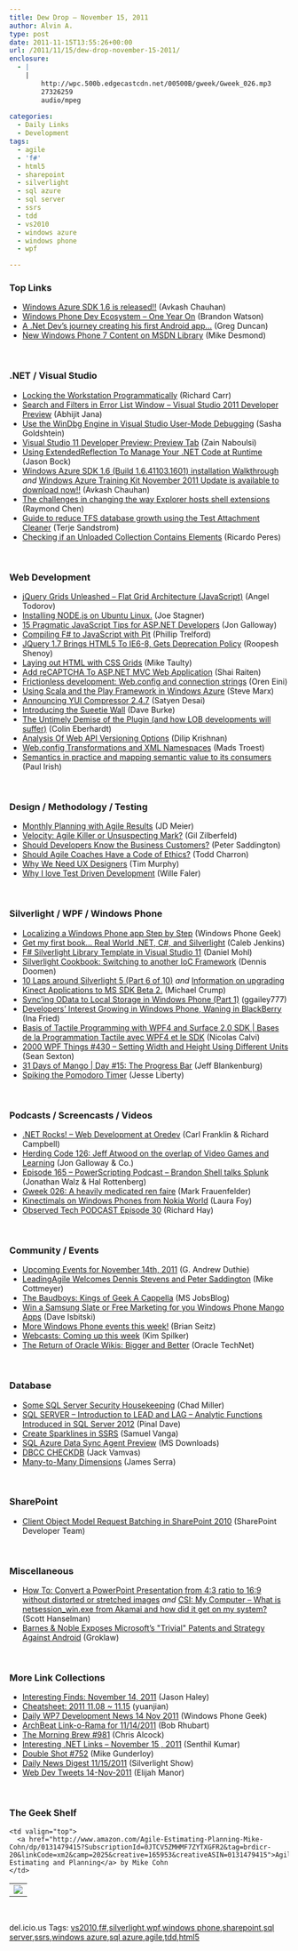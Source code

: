 ```yaml
---
title: Dew Drop – November 15, 2011
author: Alvin A.
type: post
date: 2011-11-15T13:55:26+00:00
url: /2011/11/15/dew-drop-november-15-2011/
enclosure:
  - |
    |
        http://wpc.500b.edgecastcdn.net/00500B/gweek/Gweek_026.mp3
        27326259
        audio/mpeg
        
categories:
  - Daily Links
  - Development
tags:
  - agile
  - 'f#'
  - html5
  - sharepoint
  - silverlight
  - sql azure
  - sql server
  - ssrs
  - tdd
  - vs2010
  - windows azure
  - windows phone
  - wpf

---
```

### <a name="top"></a>Top Links

  * [Windows Azure SDK 1.6 is released!!][1] (Avkash Chauhan)
  * [Windows Phone Dev Ecosystem – One Year On][2] (Brandon Watson)
  * [A .Net Dev&#8217;s journey creating his first Android app&#8230;][3] (Greg Duncan)
  * [New Windows Phone 7 Content on MSDN Library][4] (Mike Desmond)

&#160;

### <a name="dotnet"></a>.NET / Visual Studio

  * [Locking the Workstation Programmatically][5] (Richard Carr)
  * [Search and Filters in Error List Window – Visual Studio 2011 Developer Preview][6] (Abhijit Jana)
  * [Use the WinDbg Engine in Visual Studio User-Mode Debugging][7] (Sasha Goldshtein)
  * [Visual Studio 11 Developer Preview: Preview Tab][8] (Zain Naboulsi)
  * [Using ExtendedReflection To Manage Your .NET Code at Runtime][9] (Jason Bock)
  * [Windows Azure SDK 1.6 (Build 1.6.41103.1601) installation Walkthrough][10] _and_ [Windows Azure Training Kit November 2011 Update is available to download now!!][11] (Avkash Chauhan)
  * [The challenges in changing the way Explorer hosts shell extensions][12] (Raymond Chen)
  * <a href="http://geekswithblogs.net/terje/archive/2011/11/15/guide-to-reduce-tfs-database-growth-using-the-test-attachment.aspx" target="_blank">Guide to reduce TFS database growth using the Test Attachment Cleaner</a> (Terje Sandstrom)
  * [Checking if an Unloaded Collection Contains Elements][13] (Ricardo Peres)

&#160;

### <a name="web"></a>Web Development

  * [jQuery Grids Unleashed – Flat Grid Architecture (JavaScript)][14] (Angel Todorov)
  * [Installing NODE.js on Ubuntu Linux.][15] (Joe Stagner)
  * [15 Pragmatic JavaScript Tips for ASP.NET Developers][16] (Jon Galloway)
  * [Compiling F# to JavaScript with Pit][17] (Phillip Trelford)
  * [JQuery 1.7 Brings HTML5 To IE6-8, Gets Deprecation Policy][18] (Roopesh Shenoy)
  * [Laying out HTML with CSS Grids][19] (Mike Taulty)
  * [Add reCAPTCHA To ASP.NET MVC Web Application][20] (Shai Raiten)
  * [Frictionless development: Web.config and connection strings][21] (Oren Eini)
  * [Using Scala and the Play Framework in Windows Azure][22] (Steve Marx)
  * [Announcing YUI Compressor 2.4.7][23] (Satyen Desai)
  * [Introducing the Sueetie Wall][24] (Dave Burke)
  * [The Untimely Demise of the Plugin (and how LOB developments will suffer)][25] (Colin Eberhardt)
  * [Analysis Of Web API Versioning Options][26] (Dilip Krishnan)
  * [Web.config Transformations and XML Namespaces][27] (Mads Troest)
  * [Semantics in practice and mapping semantic value to its consumers][28] (Paul Irish)

&#160;

### <a name="design"></a>Design / Methodology / Testing

  * [Monthly Planning with Agile Results][29] (JD Meier)
  * [Velocity: Agile Killer or Unsuspecting Mark?][30] (Gil Zilberfeld)
  * [Should Developers Know the Business Customers?][31] (Peter Saddington)
  * [Should Agile Coaches Have a Code of Ethics?][32] (Todd Charron)
  * [Why We Need UX Designers][33] (Tim Murphy)
  * [Why I love Test Driven Development][34] (Wille Faler)

&#160;

### <a name="silverlight"></a>Silverlight / WPF / Windows Phone

  * [Localizing a Windows Phone app Step by Step][35] (Windows Phone Geek)
  * [Get my first book… Real World .NET, C#, and Silverlight][36] (Caleb Jenkins)
  * [F# Silverlight Library Template in Visual Studio 11][37] (Daniel Mohl)
  * [Silverlight Cookbook: Switching to another IoC Framework][38] (Dennis Doomen)
  * [10 Laps around Silverlight 5 (Part 6 of 10)][39] _and_ [Information on upgrading Kinect Applications to MS SDK Beta 2.][40] (Michael Crump)
  * [Sync’ing OData to Local Storage in Windows Phone (Part 1)][41] (ggailey777)
  * [Developers&#8217; Interest Growing in Windows Phone, Waning in BlackBerry][42] (Ina Fried)
  * [Basis of Tactile Programming with WPF4 and Surface 2.0 SDK | Bases de la Programmation Tactile avec WPF4 et le SDK][43] (Nicolas Calvi)
  * <a href="http://wpf.2000things.com/2011/11/15/430-setting-width-and-height-using-different-units/" target="_blank">2000 WPF Things #430 – Setting Width and Height Using Different Units</a> (Sean Sexton)
  * [31 Days of Mango | Day #15: The Progress Bar][44] (Jeff Blankenburg)
  * [Spiking the Pomodoro Timer][45] (Jesse Liberty)

&#160;

### <a name="podcasts"></a>Podcasts / Screencasts / Videos

  * <a href="http://www.dotnetrocks.com/default.aspx?ShowNum=715" target="_blank">.NET Rocks! &#8211; Web Development at Oredev</a> (Carl Franklin & Richard Campbell)
  * [Herding Code 126: Jeff Atwood on the overlap of Video Games and Learning][46] (Jon Galloway & Co.)
  * [Episode 165 &#8211; PowerScripting Podcast &#8211; Brandon Shell talks Splunk][47] (Jonathan Walz & Hal Rottenberg)
  * [Gweek 026: A heavily medicated ren faire][48] (Mark Frauenfelder)
  * [Kinectimals on Windows Phones from Nokia World][49] (Laura Foy)
  * [Observed Tech PODCAST Episode 30][50] (Richard Hay)

&#160;

### <a name="events"></a>Community / Events

  * [Upcoming Events for November 14th, 2011][51] (G. Andrew Duthie)
  * [LeadingAgile Welcomes Dennis Stevens and Peter Saddington][52] (Mike Cottmeyer)
  * [The Baudboys: Kings of Geek A Cappella][53] (MS JobsBlog)
  * [Win a Samsung Slate or Free Marketing for you Windows Phone Mango Apps][54] (Dave Isbitski)
  * [More Windows Phone events this week!][55] (Brian Seitz)
  * [Webcasts: Coming up this week][56] (Kim Spilker)
  * [The Return of Oracle Wikis: Bigger and Better][57] (Oracle TechNet)

&#160;

### <a name="sql"></a>Database

  * [Some SQL Server Security Housekeeping][58] (Chad Miller)
  * [SQL SERVER – Introduction to LEAD and LAG – Analytic Functions Introduced in SQL Server 2012][59] (Pinal Dave)
  * [Create Sparklines in SSRS][60] (Samuel Vanga)
  * [SQL Azure Data Sync Agent Preview][61] (MS Downloads)
  * [DBCC CHECKDB][62] (Jack Vamvas)
  * [Many-to-Many Dimensions][63] (James Serra)

&#160;

### <a name="sp"></a>SharePoint

  * [Client Object Model Request Batching in SharePoint 2010][64] (SharePoint Developer Team)

&#160;

### <a name="misc"></a>Miscellaneous

  * [How To: Convert a PowerPoint Presentation from 4:3 ratio to 16:9 without distorted or stretched images][65] _and_ [CSI: My Computer &#8211; What is netsession_win.exe from Akamai and how did it get on my system?][66] (Scott Hanselman)
  * <a href="http://groklaw.net/article.php?story=2011111122291296" target="_blank">Barnes & Noble Exposes Microsoft&#8217;s "Trivial" Patents and Strategy Against Android</a> (Groklaw)

&#160;

### <a name="links"></a>More Link Collections

  * [Interesting Finds: November 14, 2011][67] (Jason Haley)
  * [Cheatsheet: 2011 11.08 ~ 11.15][68] (yuanjian)
  * [Daily WP7 Development News 14 Nov 2011][69] (Windows Phone Geek)
  * [ArchBeat Link-o-Rama for 11/14/2011][70] (Bob Rhubart)
  * [The Morning Brew #981][71] (Chris Alcock)
  * [Interesting .NET Links – November 15 , 2011][72] (Senthil Kumar)
  * [Double Shot #752][73] (Mike Gunderloy)
  * [Daily News Digest 11/15/2011][74] (Silverlight Show)
  * <a href="http://webdevtweets.blogspot.com/2011/11/14-nov-2011.html" target="_blank">Web Dev Tweets 14-Nov-2011</a> (Elijah Manor)

&#160;

### <a name="shelf"></a>The Geek Shelf

<table border="0" cellspacing="0" cellpadding="0">
  <tr>
    <td>
      <img data-recalc-dims="1" decoding="async" src="https://i0.wp.com/ecx.images-amazon.com/images/I/51UOc2SQyWL._SL160_.jpg?w=660" />
    </td>
    
    <td valign="top">
      <a href="http://www.amazon.com/Agile-Estimating-Planning-Mike-Cohn/dp/0131479415?SubscriptionId=0JTCV5ZMHMF7ZYTXGFR2&tag=brdicr-20&linkCode=xm2&camp=2025&creative=165953&creativeASIN=0131479415">Agile Estimating and Planning</a> by Mike Cohn
    </td>
  </tr>
</table>

&#160;

<div style="padding-bottom: 0px; margin: 0px; padding-left: 0px; padding-right: 0px; display: inline; float: none; padding-top: 0px" id="scid:0767317B-992E-4b12-91E0-4F059A8CECA8:d1d8ee83-6548-4107-9def-0633736de430" class="wlWriterEditableSmartContent">
  del.icio.us Tags: <a href="http://del.icio.us/popular/vs2010" rel="tag">vs2010</a>,<a href="http://del.icio.us/popular/f%23" rel="tag">f#</a>,<a href="http://del.icio.us/popular/silverlight" rel="tag">silverlight</a>,<a href="http://del.icio.us/popular/wpf" rel="tag">wpf</a>,<a href="http://del.icio.us/popular/windows+phone" rel="tag">windows phone</a>,<a href="http://del.icio.us/popular/sharepoint" rel="tag">sharepoint</a>,<a href="http://del.icio.us/popular/sql+server" rel="tag">sql server</a>,<a href="http://del.icio.us/popular/ssrs" rel="tag">ssrs</a>,<a href="http://del.icio.us/popular/windows+azure" rel="tag">windows azure</a>,<a href="http://del.icio.us/popular/sql+azure" rel="tag">sql azure</a>,<a href="http://del.icio.us/popular/agile" rel="tag">agile</a>,<a href="http://del.icio.us/popular/tdd" rel="tag">tdd</a>,<a href="http://del.icio.us/popular/html5" rel="tag">html5</a>
</div>

 [1]: http://feedproxy.google.com/~r/AvkashChauhansBlog/~3/d1-toeVal1E/windows-azure-sdk-1-6-is-released.aspx
 [2]: http://www.manyniches.com/windows-phone/windows-phone-dev-ecosystem-one-year-on/
 [3]: http://coolthingoftheday.blogspot.com/2011/11/net-dev-journey-creating-his-first.html
 [4]: http://blogs.msdn.com/b/msdnmagazine/archive/2011/11/14/10236943.aspx
 [5]: http://feedproxy.google.com/~r/BlackwaspLatestAdditions/~3/qfTjClE7ics/LockWorkStation.aspx
 [6]: http://dailydotnettips.com/2011/11/15/search-and-filters-in-error-list-window-visual-studio-2011-developer-preview/
 [7]: http://blogs.microsoft.co.il/blogs/sasha/archive/2011/11/15/use-the-windbg-engine-in-visual-studio-user-mode-debugging.aspx
 [8]: http://feedproxy.google.com/~r/zainnab/~3/lHP3e8Uwas0/visual-studio-11-developer-preview-preview-tab.aspx
 [9]: http://www.jasonbock.net/JB/Default.aspx?blog=entry.741d51816a064e7f8a00e03660dd16cf
 [10]: http://feedproxy.google.com/~r/AvkashChauhansBlog/~3/3lk6mrKDsfo/windows-azure-sdk-1-6-build-1-6-41103-1601-installation-walkthrough.aspx
 [11]: http://feedproxy.google.com/~r/AvkashChauhansBlog/~3/pphpClZibO8/windows-azure-training-kit-november-2011-update-is-available-to-download-now.aspx
 [12]: http://blogs.msdn.com/b/oldnewthing/archive/2011/11/14/10236654.aspx
 [13]: http://weblogs.asp.net/ricardoperes/archive/2011/11/14/checking-if-an-unloaded-collection-contains-elements.aspx
 [14]: http://blogs.infragistics.com/blogs/angel_todorov/archive/2011/11/14/jquery-grids-unleashed-flat-grid-architecture-javascript.aspx
 [15]: http://www.misfitgeek.com/2011/11/installing-node-js-on-ubuntu-linux/
 [16]: http://feedproxy.google.com/~r/jongalloway/~3/8IRKEsr4dfg/15-pragmatic-javascript-tips-for-asp-net-developers.aspx
 [17]: http://www.trelford.com/blog/post/fs2js.aspx
 [18]: http://www.infoq.com/news/2011/11/jquery-1.7
 [19]: http://feedproxy.google.com/~r/mtaulty/~3/RRtrqltMWu4/laying-out-html-with-css-grids.aspx
 [20]: http://feedproxy.google.com/~r/ShaiRaiten/~3/LfS3RTKpXJQ/add-recaptcha-to-asp-net-mvc-web-application.aspx
 [21]: http://feedproxy.google.com/~r/AyendeRahien/~3/_IihBgnsKvA/frictionless-development-web-config-and-connection-strings
 [22]: http://blog.smarx.com/posts/using-scala-and-the-play-framework-in-windows-azure
 [23]: http://feeds.yuiblog.com/~r/YahooUserInterfaceBlog/~3/v-m8ReO6kkE/
 [24]: http://feedproxy.google.com/~r/DaveBurke/~3/0G9D0fkkynU/post.aspx
 [25]: http://www.scottlogic.co.uk/blog/colin/2011/11/the-untimely-demise-of-the-plugin-and-how-lob-developments-will-suffer/
 [26]: http://www.infoq.com/news/2011/11/web-api-versioning-options
 [27]: http://feedproxy.google.com/~r/jayway/posts/~3/99CEAkVAzms/
 [28]: http://paulirish.com/2011/semantics/
 [29]: http://feedproxy.google.com/~r/jmeier/~3/aisgPxxM_0k/monthly-planning-with-agile-results.aspx
 [30]: http://feedproxy.google.com/~r/gilzilberfeld/~3/U6IskEBsrfU/velocity-agile-killer-or-unsuspecting.html
 [31]: http://feedproxy.google.com/~r/agilescout/~3/5UPzDEmL7Ic/
 [32]: http://www.infoq.com/news/2011/11/agile_code_of_ethics
 [33]: http://feedproxy.google.com/~r/geekswithblogs/~3/F0At9REK4Us/why-we-need-ux-designers.aspx
 [34]: http://feeds.dzone.com/~r/zones/agile/~3/6jliXlpCkV4/why-i-love-test-driven
 [35]: http://www.windowsphonegeek.com/articles/Localizing-a-Windows-Phone-app-Step-by-Step
 [36]: http://feedproxy.google.com/~r/CalebJenkins/~3/K92fWdXcZcM/
 [37]: http://feedproxy.google.com/~r/BloggemDano/~3/YQyqT9D182Q/f-silverlight-library-template-in.html
 [38]: http://feeds.dzone.com/~r/zones/agile/~3/dPxUoTwnGB8/silverlight-cookbook-switching
 [39]: http://feedproxy.google.com/~r/silverlightshow/~3/tL7TAdWGcPM/10-Laps-around-Silverlight-5-Part-6-of-10.aspx
 [40]: http://feedproxy.google.com/~r/MichaelCrump/~3/IDxmzpgM9qE/information-on-upgrading-kinect-applications-to-ms-sdk-beta-2.aspx
 [41]: http://blogs.msdn.com/b/writingdata_services/archive/2011/11/14/sync-ing-odata-to-local-storage-in-windows-phone-part-1.aspx
 [42]: http://allthingsd.com/20111114/developers-interest-growing-in-windows-phone-waning-in-blackberry/
 [43]: http://blogs.msdn.com/b/mvpawardprogram/archive/2011/11/14/bases-de-la-programmation-tactile-avec-wpf4-et-le-sdk.aspx
 [44]: http://feedproxy.google.com/~r/Blankenthoughts/~3/nWwjWKYBvz4/
 [45]: http://feedproxy.google.com/~r/JesseLiberty-SilverlightGeek/~3/713RvkYH2m8/
 [46]: http://feedproxy.google.com/~r/HerdingCode/~3/IYGQC-0U4wo/
 [47]: http://feedproxy.google.com/~r/Powerscripting/~3/SoKbATOqh8c/episode-165-power-scripting-podcast-brandon-shell-talks-splunk
 [48]: http://wpc.500b.edgecastcdn.net/00500B/gweek/Gweek_026.mp3
 [49]: http://channel9.msdn.com/Blogs/Windows-Phone-7/Kinectimals-on-Windows-Phones-from-Nokia-World
 [50]: http://feedproxy.google.com/~r/windowsobserver/~3/9qRWQm-e-1Q/
 [51]: http://feeds.devhammer.net/~r/devhammer/~3/qck82RF1tn4/upcoming-events-for-november-14th-2011
 [52]: http://feedproxy.google.com/~r/LeadingAgile/~3/qEE-DgCsEQc/
 [53]: http://feeds.microsoftjobsblog.com/~r/MicrosoftJobsBlog/~3/jqRbquSzE_I/the-baudboys-kings-of-geek-a-cappella
 [54]: http://blogs.msdn.com/b/davedev/archive/2011/11/14/win-a-samsung-slate-or-free-marketing-for-you-windows-phone-mango-apps.aspx
 [55]: http://windowsteamblog.com/windows_phone/b/windowsphone/archive/2011/11/14/more-windows-phone-events-this-week.aspx
 [56]: http://blogs.msdn.com/b/microsoft_press/archive/2011/11/14/webcasts-coming-up-this-week.aspx
 [57]: http://blogs.oracle.com/otn/entry/the_return_of_oracle_wikis
 [58]: http://feedproxy.google.com/~r/sqlserverpedia/~3/agomgKLfQfc/
 [59]: http://blog.sqlauthority.com/2011/11/15/sql-server-introduction-to-lead-and-lag-analytic-functions-introduced-in-sql-server-2012/
 [60]: http://www.sqlservercentral.com/blogs/samvangassql/archive/2011/11/14/create-sparklines-in-ssrs.aspx
 [61]: http://www.microsoft.com/download/en/details.aspx?id=27693&WT.mc_id=rss_alldownloads_all
 [62]: http://feedproxy.google.com/~r/sqlserverpedia/~3/LI4YM_stc30/
 [63]: http://feedproxy.google.com/~r/sqlserverpedia/~3/IBvx7nWOWlc/
 [64]: http://blogs.msdn.com/b/sharepointdev/archive/2011/11/14/client-object-model-request-batching-in-sharepoint-2010.aspx
 [65]: http://feedproxy.google.com/~r/ScottHanselman/~3/SpzHX0saAqA/HowToConvertAPowerPointPresentationFrom43RatioTo169WithoutDistortedOrStretchedImages.aspx
 [66]: http://feedproxy.google.com/~r/ScottHanselman/~3/PXUHuRKBJU8/CSIMyComputerWhatIsNetsessionwinexeFromAkamaiAndHowDidItGetOnMySystem.aspx
 [67]: http://jasonhaley.com/blog/post.aspx?id=c94f3fe8-9bb9-43ad-b9db-46a738005f50
 [68]: http://weblogs.asp.net/yuanjian/archive/2011/11/15/cheatsheet-2011-11-08-11-15.aspx
 [69]: http://www.windowsphonegeek.com/news/daily-wp7-development-news-14-nov-2011
 [70]: http://feedproxy.google.com/~r/brhubartOTN/~3/VB9dA1cewhA/archbeat_link_o_rama_for31
 [71]: http://feedproxy.google.com/~r/ReflectivePerspective/~3/S2VnmHjh5uA/
 [72]: http://feedproxy.google.com/~r/ginktage/EPSB/~3/dkXw2OvqVJE/
 [73]: http://afreshcup.com/home/2011/11/15/double-shot-752.html
 [74]: http://feedproxy.google.com/~r/silverlightshow/~3/pX875JoZh8s/Daily-News-Digest-11-15-2011.aspx